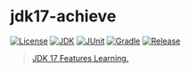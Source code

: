 # jdk17-achieve

[![License](https://img.shields.io/badge/License-MIT-green.svg?style=flat&logo=github)](https://www.mit-license.org)
[![JDK](https://img.shields.io/badge/JDK-17-success.svg?style=flat&logo=java)](https://www.oracle.com/java/technologies/javase/jdk17-archive-downloads.html)
[![JUnit](https://img.shields.io/badge/JUnit-5.8.2-success.svg?style=flat&logo=junit5)](https://junit.org/junit5/docs/current/user-guide)
[![Gradle](https://img.shields.io/badge/Gradle-7.2-success.svg?style=flat&logo=gradle)](https://docs.gradle.org/7.2/userguide/installation.html)
[![Release](https://img.shields.io/badge/Release-0.2.0-informational.svg)](https://github.com/aaric/jdk17-achieve/releases)

> [JDK 17 Features Learning.](https://blog.jetbrains.com/idea/2021/09/java-17-and-intellij-idea/)
